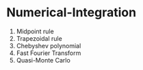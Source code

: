 # Numerical-Integration
1. Midpoint rule
2. Trapezoidal rule
3. Chebyshev polynomial
4. Fast Fourier Transform
5. Quasi-Monte Carlo
